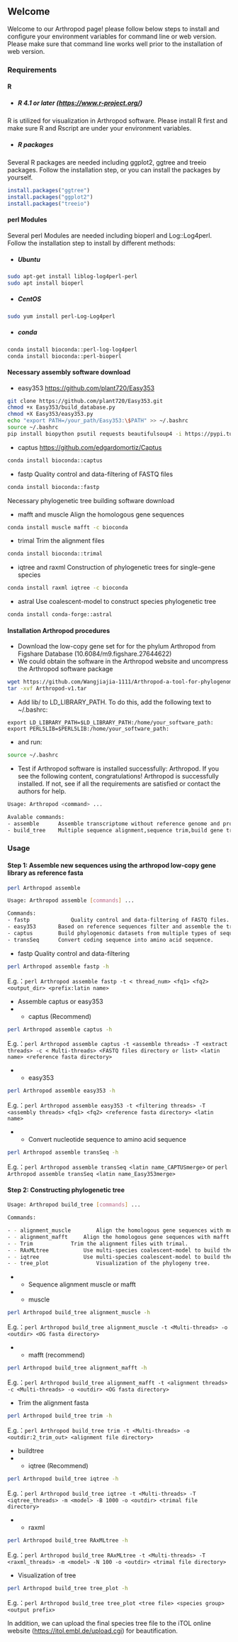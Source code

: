 ## Welcome
Welcome to our Arthropod page! please follow below steps to install and configure your environment variables for command line or web version. Please make sure that command line works well prior to the installation of web version.

### Requirements
#### R
- ##### R 4.1 or later (https://www.r-project.org/)
R is utilized for visualization in Arthropod software. Please install R first and make sure R and Rscript are under your environment variables.
- ##### R packages
Several R packages are needed including ggplot2, ggtree and treeio packages. Follow the installation step, or you can install the packages by yourself.
```R
install.packages("ggtree")
install.packages("ggplot2")
install.packages("treeio")
```
#### perl Modules
Several perl Modules are needed including bioperl and Log::Log4perl. 
Follow the installation step to install by different methods:
- ##### Ubuntu
```bash
sudo apt-get install liblog-log4perl-perl
sudo apt install bioperl
```
- ##### CentOS
```bash
sudo yum install perl-Log-Log4perl
```
- ##### conda
```bash
conda install bioconda::perl-log-log4perl
conda install bioconda::perl-bioperl
```
#### Necessary assembly software download
- easy353	https://github.com/plant720/Easy353
```bash
git clone https://github.com/plant720/Easy353.git
chmod +x Easy353/build_database.py
chmod +X Easy353/easy353.py
echo "export PATH=/your_path/Easy353:\$PATH" >> ~/.bashrc
source ~/.bashrc
pip install biopython psutil requests beautifulsoup4 -i https://pypi.tuna.tsinghua.edu.cn/simple
```
- captus	https://github.com/edgardomortiz/Captus
```bash
conda install bioconda::captus
```
- fastp	Quality control and data-filtering of FASTQ files
```bash
conda install bioconda::fastp
```
Necessary phylogenetic tree building software download
- mafft and muscle	Align the homologous gene sequences
```bash
conda install muscle mafft -c bioconda
```
- trimal	Trim the alignment files
```bash
conda install bioconda::trimal
```
- iqtree and raxml	Construction of phylogenetic trees for single-gene species
```bash
conda install raxml iqtree -c bioconda
```
- astral	Use coalescent-model to construct species phylogenetic tree
```bash
conda install conda-forge::astral
```

#### Installation Arthropod procedures
- Download the low-copy gene set for for the phylum Arthropod from Figshare Database (10.6084/m9.figshare.27644622)
- We could obtain the software in the Arthropod website and uncompress the Arthropod software package
```bash
wget https://github.com/Wangjiajia-1111/Arthropod-a-tool-for-phylogenomic-research-in-arthropods/blob/main/Arthropod-v1.tar
tar -xvf Arthropod-v1.tar
```
- Add lib/ to LD_LIBRARY_PATH. To do this, add the following text to ~/.bashrc:
```text
export LD_LIBRARY_PATH=$LD_LIBRARY_PATH:/home/your_software_path:
export PERL5LIB=$PERL5LIB:/home/your_software_path:
```
- and run:
```bash
source ~/.bashrc
```
- Test if Arthropod software is installed successfully: Arthropod. If you see the following content, congratulations! Arthropod is successfully installed. If not, see if all the requirements are satisfied or contact the authors for help.
```bash
Usage: Arthropod <command> ...

Avalable commands:
- assemble    	Assemble transcriptome without reference genome and protein prediction
- build_tree	Multiple sequence alignment,sequence trim,build gene trees and the species tree
```

### Usage
#### Step 1: Assemble new sequences using the arthropod low-copy gene library as reference fasta
```bash
perl Arthropod assemble

Usage: Arthropod assemble [commands] ...

Commands:
- fastp		        Quality control and data-filtering of FASTQ files.
- easy353		Based on reference sequences filter and assemble the transcriptome, the whole genome or genome skimming sequencing data to recover - target genes.
- captus		Build phylogenomic datasets from multiple types of sequencing data based on reference sequences.
- transSeq		Convert coding sequence into amino acid sequence.
```
- fastp	Quality control and data-filtering
```bash
perl Arthropod assemble fastp -h
```
E.g.：`perl Arthropod assemble fastp -t < thread_num> <fq1> <fq2> <output_dir> <prefix:latin name>`
- Assemble	captus or easy353
- - captus (Recommend)
```bash
perl Arthropod assemble captus -h
```
E.g.：`perl Arthropod assemble captus -t <assemble threads> -T <extract threads> -c < Multi-threads> <FASTQ files directory or list> <latin name> <reference fasta directory>`
- - easy353
```bash
perl Arthropod assemble easy353 -h
```
E.g.：`perl Arthropod assemble easy353 -t <filtering threads> -T <assembly threads> <fq1> <fq2> <reference fasta directory> <latin name>`

- - Convert nucleotide sequence to amino acid sequence
```bash
perl Arthropod assemble transSeq -h
```
E.g.：`perl Arthropod assemble transSeq <latin name_CAPTUSmerge>`
or `perl Arthropod assemble transSeq <latin name_Easy353merge>`

#### Step 2: Constructing phylogenetic tree
```bash
Usage: Arthropod build_tree [commands] ...

Commands:

- - alignment_muscle		Align the homologous gene sequences with muscle.
- - alignment_mafft		Align the homologous gene sequences with mafft.
- - Trim			Trim the alignment files with trimal.
- - RAxMLtree			Use multi-species coalescent-model to build the phylogenetic trees with RAxML(gene tree) and ASTRAL(species tree).
- - iqtree		        Use multi-species coalescent-model to build the phylogenetic trees with iqtree(gene tree) and ASTRAL(species tree).
- - tree_plot		        Visualization of the phylogeny tree.
```

- - Sequence alignment	muscle or mafft
- - muscle
```bash
perl Arthropod build_tree alignment_muscle -h
```
E.g.：`perl Arthropod build_tree alignment_muscle -t <Multi-threads> -o <outdir> <OG fasta directory>`
- - mafft (recommend)
```bash
perl Arthropod build_tree alignment_mafft -h
```
E.g.：`perl Arthropod build_tree alignment_mafft -t <alignment threads> -c <Multi-threads> -o <outdir> <OG fasta directory>`
- Trim the alignment fasta
```bash
perl Arthropod build_tree trim -h
```
E.g.：`perl Arthropod build_tree trim -t <Multi-threads> -o <outdir:2_trim_out> <alignment file directory>`
- buildtree
- - iqtree (Recommend)
```bash
perl Arthropod build_tree iqtree -h
```
E.g.：`perl Arthropod build_tree iqtree -t <Multi-threads> -T <iqtree_threads> -m <model> -B 1000 -o <outdir> <trimal file directory>`
- - raxml
```bash
perl Arthropod build_tree RAxMLtree -h
```
E.g.：`perl Arthropod build_tree RAxMLtree -t <Multi-threads> -T <raxml_threads> -m <model> -N 100 -o <outdir> <trimal file directory>`
- Visualization of tree
```bash
perl Arthropod build_tree tree_plot -h
```
E.g.：`perl Arthropod build_tree tree_plot <tree file> <species group> <output prefix>`

In addition, we can upload the final species tree file to the iTOL online website (https://itol.embl.de/upload.cgi) for beautification.

